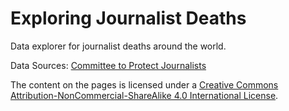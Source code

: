 # Exploring Journalist Deaths

Data explorer for journalist deaths around the world.

Data Sources: [Committee to Protect Journalists](https://cpj.org)

The content on the pages is licensed under a [Creative Commons Attribution-NonCommercial-ShareAlike 4.0 International License](http://creativecommons.org/licenses/by-nc-sa/4.0/).
